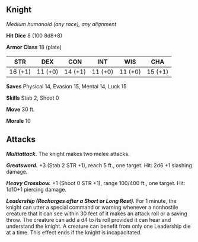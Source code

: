 ## Knight

*Medium humanoid (any race), any alignment*

**Hit Dice** 8 (100 8d8+8)

**Armor Class** 18 (plate)

| STR     | DEX     | CON     | INT     | WIS     | CHA     |
|---------|---------|---------|---------|---------|---------|
| 16 (+1) | 11 (+0) | 14 (+1) | 11 (+0) | 11 (+0) | 15 (+1) |

**Saves** Physical 14, Evasion 15, Mental 14, Luck 15

**Skills** Stab 2, Shoot 0

**Move** 30 ft.

**Morale** 10

## Attacks

***Multiattack.*** The knight makes two melee attacks.

***Greatsword.*** +3 (Stab 2 STR +1), reach 5 ft., one target. Hit: 2d6 +1 slashing damage.

***Heavy Crossbow.*** +1 (Shoot 0 STR +1), range 100/400 ft., one target. Hit: 1d10+1 piercing damage.

***Leadership (Recharges after a Short or Long Rest).*** For 1 minute, the knight can utter a special command or warning whenever a nonhostile creature that it can see within 30 feet of it makes an attack roll or a saving throw. The creature can add a d4 to its roll provided it can hear and understand the knight. A creature can benefit from only one Leadership die at a time. This effect ends if the knight is incapacitated.

